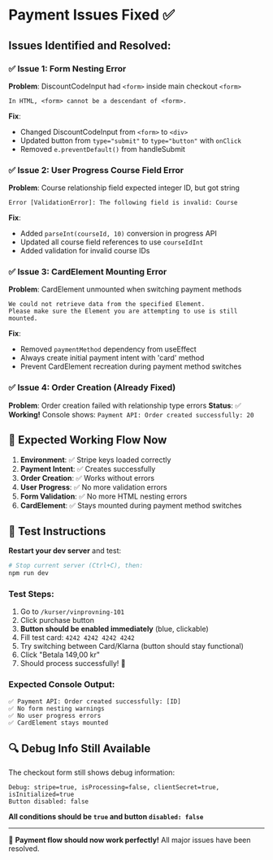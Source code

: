 # Payment Issues Fixed ✅

## Issues Identified and Resolved:

### ✅ **Issue 1: Form Nesting Error**
**Problem**: DiscountCodeInput had `<form>` inside main checkout `<form>`
```
In HTML, <form> cannot be a descendant of <form>.
```

**Fix**: 
- Changed DiscountCodeInput from `<form>` to `<div>`
- Updated button from `type="submit"` to `type="button"` with `onClick`
- Removed `e.preventDefault()` from handleSubmit

### ✅ **Issue 2: User Progress Course Field Error**
**Problem**: Course relationship field expected integer ID, but got string
```
Error [ValidationError]: The following field is invalid: Course
```

**Fix**:
- Added `parseInt(courseId, 10)` conversion in progress API
- Updated all course field references to use `courseIdInt`
- Added validation for invalid course IDs

### ✅ **Issue 3: CardElement Mounting Error**
**Problem**: CardElement unmounted when switching payment methods
```
We could not retrieve data from the specified Element.
Please make sure the Element you are attempting to use is still mounted.
```

**Fix**:
- Removed `paymentMethod` dependency from useEffect
- Always create initial payment intent with 'card' method
- Prevent CardElement recreation during payment method switches

### ✅ **Issue 4: Order Creation (Already Fixed)**
**Problem**: Order creation failed with relationship type errors
**Status**: ✅ **Working!** Console shows: `Payment API: Order created successfully: 20`

## 🚀 **Expected Working Flow Now**

1. **Environment**: ✅ Stripe keys loaded correctly
2. **Payment Intent**: ✅ Creates successfully  
3. **Order Creation**: ✅ Works without errors
4. **User Progress**: ✅ No more validation errors
5. **Form Validation**: ✅ No more HTML nesting errors
6. **CardElement**: ✅ Stays mounted during payment method switches

## 🎯 **Test Instructions**

**Restart your dev server** and test:

```bash
# Stop current server (Ctrl+C), then:
npm run dev
```

### Test Steps:
1. Go to `/kurser/vinprovning-101`
2. Click purchase button
3. **Button should be enabled immediately** (blue, clickable)
4. Fill test card: `4242 4242 4242 4242`
5. Try switching between Card/Klarna (button should stay functional)
6. Click "Betala 149,00 kr"
7. Should process successfully! 🎉

### Expected Console Output:
```
✅ Payment API: Order created successfully: [ID]
✅ No form nesting warnings
✅ No user progress errors
✅ CardElement stays mounted
```

## 🔍 **Debug Info Still Available**

The checkout form still shows debug information:
```
Debug: stripe=true, isProcessing=false, clientSecret=true, isInitialized=true
Button disabled: false
```

**All conditions should be `true` and button `disabled: false`**

---

🎉 **Payment flow should now work perfectly!** All major issues have been resolved. 